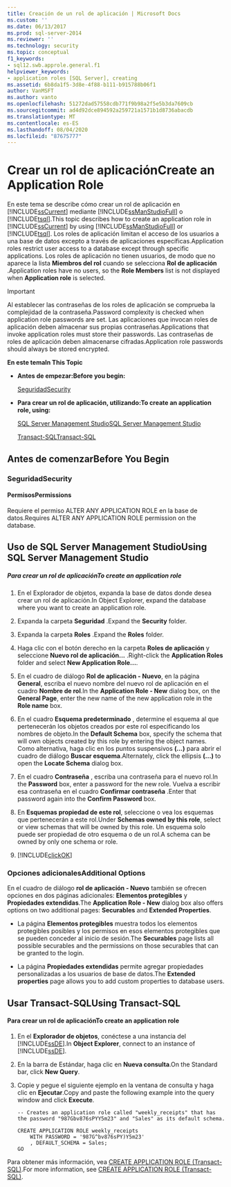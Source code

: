 ```yaml
---
title: Creación de un rol de aplicación | Microsoft Docs
ms.custom: ''
ms.date: 06/13/2017
ms.prod: sql-server-2014
ms.reviewer: ''
ms.technology: security
ms.topic: conceptual
f1_keywords:
- sql12.swb.approle.general.f1
helpviewer_keywords:
- application roles [SQL Server], creating
ms.assetid: 6b8da1f5-3d8e-4f88-b111-b915788b06f1
author: VanMSFT
ms.author: vanto
ms.openlocfilehash: 51272dad57558cdb771f9b98a2f5e5b3da7609cb
ms.sourcegitcommit: ad4d92dce894592a259721a1571b1d8736abacdb
ms.translationtype: MT
ms.contentlocale: es-ES
ms.lasthandoff: 08/04/2020
ms.locfileid: "87675777"
---
```

# <a name="create-an-application-role"></a><span data-ttu-id="687da-102">Crear un rol de aplicación</span><span class="sxs-lookup"><span data-stu-id="687da-102">Create an Application Role</span></span>
  <span data-ttu-id="687da-103">En este tema se describe cómo crear un rol de aplicación en [!INCLUDE[ssCurrent](../../../includes/sscurrent-md.md)] mediante [!INCLUDE[ssManStudioFull](../../../includes/ssmanstudiofull-md.md)] o [!INCLUDE[tsql](../../../includes/tsql-md.md)].</span><span class="sxs-lookup"><span data-stu-id="687da-103">This topic describes how to create an application role in [!INCLUDE[ssCurrent](../../../includes/sscurrent-md.md)] by using [!INCLUDE[ssManStudioFull](../../../includes/ssmanstudiofull-md.md)] or [!INCLUDE[tsql](../../../includes/tsql-md.md)].</span></span> <span data-ttu-id="687da-104">Los roles de aplicación limitan el acceso de los usuarios a una base de datos excepto a través de aplicaciones específicas.</span><span class="sxs-lookup"><span data-stu-id="687da-104">Application roles restrict user access to a database except through specific applications.</span></span> <span data-ttu-id="687da-105">Los roles de aplicación no tienen usuarios, de modo que no aparece la lista **Miembros del rol** cuando se selecciona **Rol de aplicación** .</span><span class="sxs-lookup"><span data-stu-id="687da-105">Application roles have no users, so the **Role Members** list is not displayed when **Application role** is selected.</span></span>  
  
> [!IMPORTANT]  
>  <span data-ttu-id="687da-106">Al establecer las contraseñas de los roles de aplicación se comprueba la complejidad de la contraseña.</span><span class="sxs-lookup"><span data-stu-id="687da-106">Password complexity is checked when application role passwords are set.</span></span> <span data-ttu-id="687da-107">Las aplicaciones que invocan roles de aplicación deben almacenar sus propias contraseñas.</span><span class="sxs-lookup"><span data-stu-id="687da-107">Applications that invoke application roles must store their passwords.</span></span> <span data-ttu-id="687da-108">Las contraseñas de roles de aplicación deben almacenarse cifradas.</span><span class="sxs-lookup"><span data-stu-id="687da-108">Application role passwords should always be stored encrypted.</span></span>  
  
 <span data-ttu-id="687da-109">**En este tema**</span><span class="sxs-lookup"><span data-stu-id="687da-109">**In This Topic**</span></span>  
  
-   <span data-ttu-id="687da-110">**Antes de empezar:**</span><span class="sxs-lookup"><span data-stu-id="687da-110">**Before you begin:**</span></span>  
  
     [<span data-ttu-id="687da-111">Seguridad</span><span class="sxs-lookup"><span data-stu-id="687da-111">Security</span></span>](#Security)  
  
-   <span data-ttu-id="687da-112">**Para crear un rol de aplicación, utilizando:**</span><span class="sxs-lookup"><span data-stu-id="687da-112">**To create an application role, using:**</span></span>  
  
     [<span data-ttu-id="687da-113">SQL Server Management Studio</span><span class="sxs-lookup"><span data-stu-id="687da-113">SQL Server Management Studio</span></span>](#SSMSProcedure)  
  
     [<span data-ttu-id="687da-114">Transact-SQL</span><span class="sxs-lookup"><span data-stu-id="687da-114">Transact-SQL</span></span>](#TsqlProcedure)  
  
##  <a name="before-you-begin"></a><a name="BeforeYouBegin"></a> <span data-ttu-id="687da-115">Antes de comenzar</span><span class="sxs-lookup"><span data-stu-id="687da-115">Before You Begin</span></span>  
  
###  <a name="security"></a><a name="Security"></a> <span data-ttu-id="687da-116">Seguridad</span><span class="sxs-lookup"><span data-stu-id="687da-116">Security</span></span>  
  
####  <a name="permissions"></a><a name="Permissions"></a> <span data-ttu-id="687da-117">Permisos</span><span class="sxs-lookup"><span data-stu-id="687da-117">Permissions</span></span>  
 <span data-ttu-id="687da-118">Requiere el permiso ALTER ANY APPLICATION ROLE en la base de datos.</span><span class="sxs-lookup"><span data-stu-id="687da-118">Requires ALTER ANY APPLICATION ROLE permission on the database.</span></span>  
  
##  <a name="using-sql-server-management-studio"></a><a name="SSMSProcedure"></a> <span data-ttu-id="687da-119">Uso de SQL Server Management Studio</span><span class="sxs-lookup"><span data-stu-id="687da-119">Using SQL Server Management Studio</span></span>  
  
##### <a name="to-create-an-application-role"></a><span data-ttu-id="687da-120">Para crear un rol de aplicación</span><span class="sxs-lookup"><span data-stu-id="687da-120">To create an application role</span></span>  
  
1.  <span data-ttu-id="687da-121">En el Explorador de objetos, expanda la base de datos donde desea crear un rol de aplicación.</span><span class="sxs-lookup"><span data-stu-id="687da-121">In Object Explorer, expand the database where you want to create an application role.</span></span>  
  
2.  <span data-ttu-id="687da-122">Expanda la carpeta **Seguridad** .</span><span class="sxs-lookup"><span data-stu-id="687da-122">Expand the **Security** folder.</span></span>  
  
3.  <span data-ttu-id="687da-123">Expanda la carpeta **Roles** .</span><span class="sxs-lookup"><span data-stu-id="687da-123">Expand the **Roles** folder.</span></span>  
  
4.  <span data-ttu-id="687da-124">Haga clic con el botón derecho en la carpeta **Roles de aplicación** y seleccione **Nuevo rol de aplicación...** .</span><span class="sxs-lookup"><span data-stu-id="687da-124">Right-click the **Application Roles** folder and select **New Application Role...**.</span></span>  
  
5.  <span data-ttu-id="687da-125">En el cuadro de diálogo **Rol de aplicación - Nuevo**, en la página **General**, escriba el nuevo nombre del nuevo rol de aplicación en el cuadro **Nombre de rol**.</span><span class="sxs-lookup"><span data-stu-id="687da-125">In the **Application Role - New** dialog box, on the **General Page**, enter the new name of the new application role in the **Role name** box.</span></span>  
  
6.  <span data-ttu-id="687da-126">En el cuadro **Esquema predeterminado** , determine el esquema al que pertenecerán los objetos creados por este rol especificando los nombres de objeto.</span><span class="sxs-lookup"><span data-stu-id="687da-126">In the **Default Schema** box, specify the schema that will own objects created by this role by entering the object names.</span></span> <span data-ttu-id="687da-127">Como alternativa, haga clic en los puntos suspensivos **(...)** para abrir el cuadro de diálogo **Buscar esquema**.</span><span class="sxs-lookup"><span data-stu-id="687da-127">Alternately, click the ellipsis **(...)** to open the **Locate Schema** dialog box.</span></span>  
  
7.  <span data-ttu-id="687da-128">En el cuadro **Contraseña** , escriba una contraseña para el nuevo rol.</span><span class="sxs-lookup"><span data-stu-id="687da-128">In the **Password** box, enter a password for the new role.</span></span> <span data-ttu-id="687da-129">Vuelva a escribir esa contraseña en el cuadro **Confirmar contraseña** .</span><span class="sxs-lookup"><span data-stu-id="687da-129">Enter that password again into the **Confirm Password** box.</span></span>  
  
8.  <span data-ttu-id="687da-130">En **Esquemas propiedad de este rol**, seleccione o vea los esquemas que pertenecerán a este rol.</span><span class="sxs-lookup"><span data-stu-id="687da-130">Under **Schemas owned by this role**, select or view schemas that will be owned by this role.</span></span> <span data-ttu-id="687da-131">Un esquema solo puede ser propiedad de otro esquema o de un rol.</span><span class="sxs-lookup"><span data-stu-id="687da-131">A schema can be owned by only one schema or role.</span></span>  
  
9. [!INCLUDE[clickOK](../../../includes/clickok-md.md)]  
  
### <a name="additional-options"></a><span data-ttu-id="687da-132">Opciones adicionales</span><span class="sxs-lookup"><span data-stu-id="687da-132">Additional Options</span></span>  
 <span data-ttu-id="687da-133">En el cuadro de diálogo **rol de aplicación - Nuevo** también se ofrecen opciones en dos páginas adicionales: **Elementos protegibles** y **Propiedades extendidas**.</span><span class="sxs-lookup"><span data-stu-id="687da-133">The **Application Role - New** dialog box also offers options on two additional pages: **Securables** and **Extended Properties**.</span></span>  
  
-   <span data-ttu-id="687da-134">La página **Elementos protegibles** muestra todos los elementos protegibles posibles y los permisos en esos elementos protegibles que se pueden conceder al inicio de sesión.</span><span class="sxs-lookup"><span data-stu-id="687da-134">The **Securables** page lists all possible securables and the permissions on those securables that can be granted to the login.</span></span>  
  
-   <span data-ttu-id="687da-135">La página **Propiedades extendidas** permite agregar propiedades personalizadas a los usuarios de base de datos.</span><span class="sxs-lookup"><span data-stu-id="687da-135">The **Extended properties** page allows you to add custom properties to database users.</span></span>  
  
##  <a name="using-transact-sql"></a><a name="TsqlProcedure"></a> <span data-ttu-id="687da-136">Usar Transact-SQL</span><span class="sxs-lookup"><span data-stu-id="687da-136">Using Transact-SQL</span></span>  
  
#### <a name="to-create-an-application-role"></a><span data-ttu-id="687da-137">Para crear un rol de aplicación</span><span class="sxs-lookup"><span data-stu-id="687da-137">To create an application role</span></span>  
  
1.  <span data-ttu-id="687da-138">En el **Explorador de objetos**, conéctese a una instancia del [!INCLUDE[ssDE](../../../includes/ssde-md.md)].</span><span class="sxs-lookup"><span data-stu-id="687da-138">In **Object Explorer**, connect to an instance of [!INCLUDE[ssDE](../../../includes/ssde-md.md)].</span></span>  
  
2.  <span data-ttu-id="687da-139">En la barra de Estándar, haga clic en **Nueva consulta**.</span><span class="sxs-lookup"><span data-stu-id="687da-139">On the Standard bar, click **New Query**.</span></span>  
  
3.  <span data-ttu-id="687da-140">Copie y pegue el siguiente ejemplo en la ventana de consulta y haga clic en **Ejecutar**.</span><span class="sxs-lookup"><span data-stu-id="687da-140">Copy and paste the following example into the query window and click **Execute**.</span></span>  
  
    ```  
    -- Creates an application role called "weekly_receipts" that has the password "987Gbv876sPYY5m23" and "Sales" as its default schema.  
  
    CREATE APPLICATION ROLE weekly_receipts   
        WITH PASSWORD = '987G^bv876sPY)Y5m23'   
        , DEFAULT_SCHEMA = Sales;  
    GO  
    ```  
  
 <span data-ttu-id="687da-141">Para obtener más información, vea [CREATE APPLICATION ROLE &#40;Transact-SQL&#41;](/sql/t-sql/statements/create-application-role-transact-sql).</span><span class="sxs-lookup"><span data-stu-id="687da-141">For more information, see [CREATE APPLICATION ROLE &#40;Transact-SQL&#41;](/sql/t-sql/statements/create-application-role-transact-sql).</span></span>  
  
  
